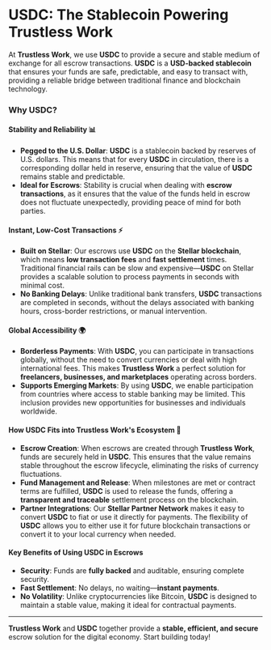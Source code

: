 # USDC: The Stablecoin Powering Trustless Work

At **Trustless Work**, we use **USDC** to provide a secure and stable medium of exchange for all escrow transactions. **USDC** is a **USD-backed stablecoin** that ensures your funds are safe, predictable, and easy to transact with, providing a reliable bridge between traditional finance and blockchain technology.

### **Why USDC?**

#### **Stability and Reliability** 📊

* **Pegged to the U.S. Dollar**: **USDC** is a stablecoin backed by reserves of U.S. dollars. This means that for every **USDC** in circulation, there is a corresponding dollar held in reserve, ensuring that the value of **USDC** remains stable and predictable.
* **Ideal for Escrows**: Stability is crucial when dealing with **escrow transactions**, as it ensures that the value of the funds held in escrow does not fluctuate unexpectedly, providing peace of mind for both parties.

#### **Instant, Low-Cost Transactions** ⚡

* **Built on Stellar**: Our escrows use **USDC** on the **Stellar blockchain**, which means **low transaction fees** and **fast settlement** times. Traditional financial rails can be slow and expensive—**USDC** on Stellar provides a scalable solution to process payments in seconds with minimal cost.
* **No Banking Delays**: Unlike traditional bank transfers, **USDC** transactions are completed in seconds, without the delays associated with banking hours, cross-border restrictions, or manual intervention.

#### **Global Accessibility** 🌍

* **Borderless Payments**: With **USDC**, you can participate in transactions globally, without the need to convert currencies or deal with high international fees. This makes **Trustless Work** a perfect solution for **freelancers, businesses, and marketplaces** operating across borders.
* **Supports Emerging Markets**: By using **USDC**, we enable participation from countries where access to stable banking may be limited. This inclusion provides new opportunities for businesses and individuals worldwide.

#### **How USDC Fits into Trustless Work's Ecosystem** 🔄

* **Escrow Creation**: When escrows are created through **Trustless Work**, funds are securely held in **USDC**. This ensures that the value remains stable throughout the escrow lifecycle, eliminating the risks of currency fluctuations.
* **Fund Management and Release**: When milestones are met or contract terms are fulfilled, **USDC** is used to release the funds, offering a **transparent and traceable** settlement process on the blockchain.
* **Partner Integrations**: Our **Stellar Partner Network** makes it easy to convert **USDC** to fiat or use it directly for payments. The flexibility of **USDC** allows you to either use it for future blockchain transactions or convert it to your local currency when needed.

#### **Key Benefits of Using USDC in Escrows**

* **Security**: Funds are **fully backed** and auditable, ensuring complete security.
* **Fast Settlement**: No delays, no waiting—**instant payments**.
* **No Volatility**: Unlike cryptocurrencies like Bitcoin, **USDC** is designed to maintain a stable value, making it ideal for contractual payments.

***

**Trustless Work** and **USDC** together provide a **stable, efficient, and secure** escrow solution for the digital economy. Start building today!
